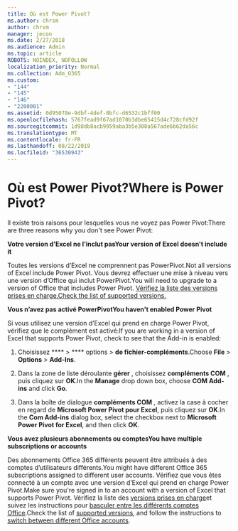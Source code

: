 ```yaml
---
title: Où est Power Pivot?
ms.author: chrsm
author: chrsm
manager: jecon
ms.date: 2/27/2018
ms.audience: Admin
ms.topic: article
ROBOTS: NOINDEX, NOFOLLOW
localization_priority: Normal
ms.collection: Adm_O365
ms.custom:
- "144"
- "145"
- "146"
- "2200001"
ms.assetid: 0d95078e-9dbf-4def-8bfc-d6532c1bff00
ms.openlocfilehash: 5767fead9f67ad1070b3dbe65415d4c728cfd92f
ms.sourcegitcommit: 1d98db8acb9959aba3b5e308a567ade6b62da56c
ms.translationtype: MT
ms.contentlocale: fr-FR
ms.lasthandoff: 08/22/2019
ms.locfileid: "36530943"
---
```

# <a name="where-is-power-pivot"></a><span data-ttu-id="88450-102">Où est Power Pivot?</span><span class="sxs-lookup"><span data-stu-id="88450-102">Where is Power Pivot?</span></span>

<span data-ttu-id="88450-103">Il existe trois raisons pour lesquelles vous ne voyez pas Power Pivot:</span><span class="sxs-lookup"><span data-stu-id="88450-103">There are three reasons why you don't see Power Pivot:</span></span>
  
<span data-ttu-id="88450-104">**Votre version d’Excel ne l’inclut pas**</span><span class="sxs-lookup"><span data-stu-id="88450-104">**Your version of Excel doesn't include it**</span></span>
  
<span data-ttu-id="88450-105">Toutes les versions d’Excel ne comprennent pas PowerPivot.</span><span class="sxs-lookup"><span data-stu-id="88450-105">Not all versions of Excel include Power Pivot.</span></span> <span data-ttu-id="88450-106">Vous devrez effectuer une mise à niveau vers une version d’Office qui inclut PowerPivot.</span><span class="sxs-lookup"><span data-stu-id="88450-106">You will need to upgrade to a version of Office that includes Power Pivot.</span></span> [<span data-ttu-id="88450-107">Vérifiez la liste des versions prises en charge.</span><span class="sxs-lookup"><span data-stu-id="88450-107">Check the list of supported versions.</span></span>](https://support.office.com/article/aa64e217-4b6e-410b-8337-20b87e1c2a4b.aspx)
  
<span data-ttu-id="88450-108">**Vous n’avez pas activé PowerPivot**</span><span class="sxs-lookup"><span data-stu-id="88450-108">**You haven't enabled Power Pivot**</span></span>
  
<span data-ttu-id="88450-109">Si vous utilisez une version d’Excel qui prend en charge Power Pivot, vérifiez que le complément est activé:</span><span class="sxs-lookup"><span data-stu-id="88450-109">If you are working in a version of Excel that supports Power Pivot, check to see that the Add-in is enabled:</span></span>
  
1. <span data-ttu-id="88450-110">Choisissez \*\*\*\* \> \*\*\*\* options \> **de fichier-compléments**.</span><span class="sxs-lookup"><span data-stu-id="88450-110">Choose **File** \> **Options** \> **Add-Ins**.</span></span>

2. <span data-ttu-id="88450-111">Dans la zone de liste déroulante **gérer** , choisissez **compléments COM** , puis cliquez sur **OK**.</span><span class="sxs-lookup"><span data-stu-id="88450-111">In the **Manage** drop down box, choose **COM Add-ins** and click **Go**.</span></span>

3. <span data-ttu-id="88450-112">Dans la boîte de dialogue **compléments COM** , activez la case à cocher en regard de **Microsoft Power Pivot pour Excel**, puis cliquez sur **OK**.</span><span class="sxs-lookup"><span data-stu-id="88450-112">In the **Com Add-ins** dialog box, select the checkbox next to **Microsoft Power Pivot for Excel**, and then click **OK**.</span></span>

<span data-ttu-id="88450-113">**Vous avez plusieurs abonnements ou comptes**</span><span class="sxs-lookup"><span data-stu-id="88450-113">**You have multiple subscriptions or accounts**</span></span>
  
<span data-ttu-id="88450-114">Des abonnements Office 365 différents peuvent être attribués à des comptes d’utilisateurs différents.</span><span class="sxs-lookup"><span data-stu-id="88450-114">You might have different Office 365 subscriptions assigned to different user accounts.</span></span> <span data-ttu-id="88450-115">Vérifiez que vous êtes connecté à un compte avec une version d’Excel qui prend en charge Power Pivot.</span><span class="sxs-lookup"><span data-stu-id="88450-115">Make sure you're signed in to an account with a version of Excel that supports Power Pivot.</span></span> <span data-ttu-id="88450-116">Vérifiez la liste des [versions prises en charge](https://support.office.com/article/aa64e217-4b6e-410b-8337-20b87e1c2a4b.aspx)et suivez les instructions pour [basculer entre les différents comptes Office](https://support.office.com/article/b9582171-fd1f-4284-9846-bdd72bb28426.aspx#BKMK_WebSwitchAccounts).</span><span class="sxs-lookup"><span data-stu-id="88450-116">Check the list of [supported versions](https://support.office.com/article/aa64e217-4b6e-410b-8337-20b87e1c2a4b.aspx), and follow the instructions to [switch between different Office accounts](https://support.office.com/article/b9582171-fd1f-4284-9846-bdd72bb28426.aspx#BKMK_WebSwitchAccounts).</span></span>
